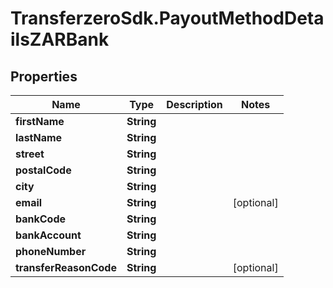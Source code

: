 # TransferzeroSdk.PayoutMethodDetailsZARBank

## Properties
Name | Type | Description | Notes
------------ | ------------- | ------------- | -------------
**firstName** | **String** |  | 
**lastName** | **String** |  | 
**street** | **String** |  | 
**postalCode** | **String** |  | 
**city** | **String** |  | 
**email** | **String** |  | [optional] 
**bankCode** | **String** |  | 
**bankAccount** | **String** |  | 
**phoneNumber** | **String** |  | 
**transferReasonCode** | **String** |  | [optional] 



